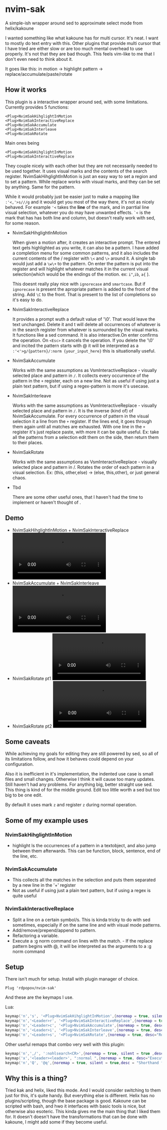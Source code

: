 # nvim-sak

A simple-ish wrapper around sed to approximate select mode from
helix/kakoune


I wanted something like what kakoune has for multi cursor. It's neat. 
I want to mostly do text entry with this. Other plugins that provide multi cursor that I have tried
are either slow or are too much mental overhead to use properly. It's not that
they are bad though. This feels vim-like to me that I don't even need to think
about it.

It goes like this: in motion -> highlight pattern -> replace/accumulate/paste/rotate

## How it works

This plugin is a interactive wrapper around sed, with some limitations.
Currently provides 5 functions:
``` vim
<Plug>NvimSakHihglightInMotion 
<Plug>NvimSakInteractiveReplace 
<Plug>NvimSakAccumulate
<Plug>NvimSakInterleave
<Plug>NvimSakRotate
```
Main ones being
``` vim
<Plug>NvimSakHihglightInMotion
<Plug>NvimSakInteractiveReplace
```
They couple nicely with each other but they are not necessarily needed to be
used together. It uses visual marks and the contents of the search register.
NvimSakHihglightInMotion is just an easy way to set a region and to set a
pattern. While replace works with visual marks, and they can be set by anything.
Same for the pattern.

While it would probably just be easier just to make a mapping like ```
:'<,'>s///g``` and it would get you most of the way there, it's not as nicely
behaved. For example ```'<``` takes the **line** of the mark, and in parrtial 
line visual selection, whatever you do may have unwanted
effects. ``` `< ``` is the mark that has has both line and column, but doesn't really work with sed, for some reason.

 - <Plug>NvimSakHihglightInMotion
   
   When given a motion after, it creates an interactive prompt. The entered text
   gets highlighted as you write, it can also be a pattern. I have added a
   completion menu for some common patterns, and it also includes the current
   contents of the / register with ```\<``` and ```\>``` around it. A single tab
   would just add a ```\w\+``` to the pattern. On enter the pattern is put into
   the register and will highlight whatever matches it in the current visual
   selection(which would be the endings of the motion. ex: ```i"```,```ib```, ```a{``` ).

   This doesnt really play nice with ```ignorecase``` and ```smartcase```.  But
   if ```ignorecase``` is present the apropriate pattern is added to the front
   of the string. Add ```\C``` to the front. That is present to the list of
   completions so it's easy to do.

 - <Plug>NvimSakInteractiveReplace
   
   It provides a prompt wuth a default value of '\0'. That would leave the text
   unchanged. Delete it and t will delete all occurrences of whatever is in the
   search register from whatever is surrounded by the visual marks. It functions
   like a sed command. It is also interactive.On enter confirms the operation.
   On ```<Esc>``` it cancels the operation. If you delete the '\0' and incited the
   pattern starts with @ it will be interpreted as a ```:'<'>g/{pattern}/:norm
   {your_input_here}``` this is situationally useful.

 - <Plug>NvimSakAccumulate
   
   Works with the same assumptions as VsmInteractiveReplace - visually selected
   place and pattern in ```/```. It collects every occurrence of the pattern in the
   ```+``` register, each on a new line. Not as useful if using just a plain text
   pattern, but if using a regex-pattern is more it's usecase. 

 - <Plug>NvimSakInterleave
   
   Works with the same assumptions as VsmInteractiveReplace - visually selected
   place and pattern in ```/```. It is the inverse (kind of) of NvimSakAccumulate.
   For every occurrence of pattern in the visual selection it a line from the ```+```
   register. If the lines end, it goes through them again until all matches are
   exhausted. With one line in the ```+``` register it's just replace paste, with
   more it can be quite useful. Ex: take all the patterns from a selection edit
   them on the side, then return them to their places.

 - <Plug>NvimSakRotate
   
   Works with the same assumptions as VsmInteractiveReplace - visually selected
   place and pattern in /. Rotates the order of each pattern in a visual selection.
   Ex: (this, other,else) -> (else, this,other), or just general chaos.

- Tbd
  
  There are some other useful ones, that I haven't had the time to implement or
  haven't thought of .

## Demo
 - NvimSakHihglightInMotion + NvimSakInteractiveReplace 
![](demos/demo_highandrepl.webm)
 - NvimSakAccumulate + NvimSakInterleave 
![](demos/demo_accinterlave.webm)
 - NvimSakRotate pt1
![](demos/demo_swap1.webm)
 - NvimSakRotate pt2
![](demos/demo_swap2.webm)

## Some caveats
While achieving my goals for editing they are still powered by sed, so all of
its limitations follow, and how it behaves could depend on your configuration.

Also it is inefficient in it's implementation, the indented use case is small
files and small changes. Otherwise I think it will cause too many updates. Still
haven't had any problems. For anything big, better straight use sed. This thing
is kind of for the middle ground. Edit too little worth a sed but too big to be
one edit.

By default it uses mark `z` and register `z` during normal operation.

## Some of my example uses
### NvimSakHihglightInMotion
- highlight ls the occurrences of a pattern in a textobject, and also jump
  between them afterwards. This can be function, block, sentence, end of the line, etc.

### NvimSakAccumulate
- This collects all the matches in the selection and puts them separated by a
  new line in the '+' register
- Not as useful if using just a plain text pattern, but if using a regex is
  quite useful

### NvimSakInteractiveReplace
- Split a line on a certain symbol/s. This is kinda tricky to do with sed
  sometimes, especially if on the same line and with visual mode patterns.
- Add/remove/prepend/append to pattern.
- Refactoring a variable.
- Execute a :g norm command on lines with the match. - If the replace pattern
  begins with @, it will be interpreted as the arguments to a :g norm command

## Setup
There isn't much for setup. Install with plugin manager of choice.

``` vim
Plug 'rdpopov/nvim-sak'
```

And these are the keymaps I use.

Lua:

``` lua
keymap('n','s', '<Plug>NvimSakHihglightInMotion',{noremap = true, silent = true, desc="Highlight in current motion"})
keymap('n','<Leader>r', '<Plug>NvimSakInteractiveReplace',{noremap = true, silent = true, desc="Replace in visuial selection"})
keymap('n','<Leader>c', '<Plug>NvimSakAccumulate',{noremap = true, desc="Accumilate strings matching the pattern in visal selection"})
keymap('n','<Leader>i', '<Plug>NvimSakInterleave',{noremap = true, desc="Repace pattern in selection with strings from + registe"})
keymap('n','<Leader>s', '<Plug>NvimSakRotate',{noremap = true, desc="Rotatates the places of the selected pattern in visual selection"})
```

Other useful remaps that combo very well with this plugin:

``` lua
keymap('n',',/', ':nohlsearch<CR>',{noremap = true, silent = true ,desc="Turn temporarily searching highlight off"})
keymap('x','<leader><leader>', ":normal ",{noremap = true, desc="Execute normal mode command over visual selecetion"})
keymap('n','Q', '@q',{noremap = true, silent = true,desc = "Shorthand for executing register q"})
```

## Why this is a thing?
Tried kak and helix, liked this mode. And I would consider switching to them
just for this, it's quite handy. But everything else is different. Helix has no
plugins/scripting, though the base package is good. Kakoune can be scripted with
bash, and hwo it interfaces with basic tools is nice, but otherwise also
esoteric. This kinda gives me the main thing that I liked them for. It doesn't
doesn't have the transformations that can be done with kakoune, I might add some
if they become useful.
